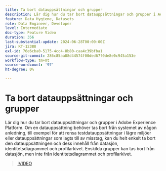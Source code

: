```yaml
---
title: Ta bort datauppsättningar och grupper
description: Lär dig hur du tar bort datauppsättningar och grupper i Adobe Experience Platform (AEP).
feature: Data Hygiene, Datasets
role: Data Engineer, Developer
level: Intermediate
doc-type: Feature Video
duration: 356
last-substantial-update: 2024-06-28T00:00:00Z
jira: KT-12388
exl-id: 76e6cba0-5175-4cc4-8b80-caa4c39bfba1
source-git-commit: 286c85aa88d44574f00ded67f0de8e0c945a153e
workflow-type: tm+mt
source-wordcount: '97'
ht-degree: 0%

---
```


# Ta bort datauppsättningar och grupper

Lär dig hur du tar bort datauppsättningar och grupper i Adobe Experience Platform. Om en datauppsättning behöver tas bort från systemet av någon anledning, till exempel för att rensa testdatauppsättningar i lägre miljöer eller datauppsättningar som lagts till av misstag, kan du helt enkelt ta bort den datauppsättningen och dess innehåll från datasjön, identitetsdiagrammet och profilarkivet. Enskilda grupper kan tas bort från datasjön, men inte från identitetsdiagrammet och profilarkivet.

>[!VIDEO](https://video.tv.adobe.com/v/3429790/?learn=on&enablevpops)

